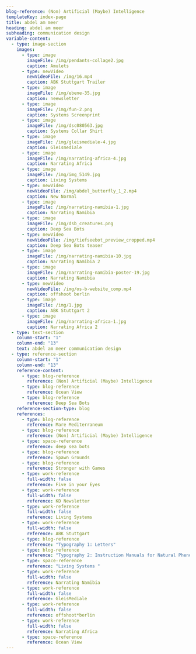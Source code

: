 ```yaml
---
blog-reference: (Non) Artificial (Maybe) Intelligence
templateKey: index-page
title: abdel am meer
heading: abdel am meer
subheading: communication design
variable-content:
  - type: image-section
    images:
      - type: image
        imageFile: /img/pendants-collage2.jpg
        caption: Amulets
      - type: newVideo
        newVideoFile: /img/16.mp4
        caption: ABK Stuttgart Trailer
      - type: image
        imageFile: /img/ebene-35.jpg
        caption: neewsletter
      - type: image
        imageFile: /img/fun-2.png
        caption: Systems Screenprint
      - type: image
        imageFile: /img/dsc080563.jpg
        caption: Systems Collar Shirt
      - type: image
        imageFile: /img/gleismediale-4.jpg
        caption: Gleismediale
      - type: image
        imageFile: /img/narrating-africa-4.jpg
        caption: Narrating Africa
      - type: image
        imageFile: /img/img_5149.jpg
        caption: Living Systems
      - type: newVideo
        newVideoFile: /img/abdel_butterfly_1_2.mp4
        caption: New Normal
      - type: image
        imageFile: /img/narrating-namibia-1.jpg
        caption: Narrating Namibia
      - type: image
        imageFile: /img/dsb_creatures.png
        caption: Deep Sea Bots
      - type: newVideo
        newVideoFile: /img/tiefseebot_preview_cropped.mp4
        caption: Deep Sea Bots teaser
      - type: image
        imageFile: /img/narrating-namibia-10.jpg
        caption: Narrating Namibia 2
      - type: image
        imageFile: /img/narrating-namibia-poster-19.jpg
        caption: Narrating Namibia
      - type: newVideo
        newVideoFile: /img/os-b-website_comp.mp4
        caption: offshoot berlin
      - type: image
        imageFile: /img/1.jpg
        caption: ABK Stuttgart 2
      - type: image
        imageFile: /img/narrating-africa-1.jpg
        caption: Narrating Africa 2
  - type: text-section
    column-start: "1"
    column-end: "13"
    text: a﻿bdel am meer communication design
  - type: reference-section
    column-start: "1"
    column-end: "13"
    reference-content:
      - type: blog-reference
        reference: (Non) Artificial (Maybe) Intelligence
      - type: blog-reference
        reference: Ocean View
      - type: blog-reference
        reference: Deep Sea Bots
    reference-section-type: blog
    references:
      - type: blog-reference
        reference: Mare Mediterraneum
      - type: blog-reference
        reference: (Non) Artificial (Maybe) Intelligence
      - type: space-reference
        reference: deep sea bots
      - type: blog-reference
        reference: Spawn Grounds
      - type: blog-reference
        reference: Stronger with Games
      - type: work-reference
        full-width: false
        reference: Five in your Eyes
      - type: work-reference
        full-width: false
        reference: KD Newsletter
      - type: work-reference
        full-width: false
        reference: Living Systems
      - type: work-reference
        full-width: false
        reference: ABK Stuttgart
      - type: blog-reference
        reference: "Typography 1: Letters"
      - type: blog-reference
        reference: "Typography 2: Instruction Manuals for Natural Phenomena"
      - type: space-reference
        reference: "Living Systems "
      - type: work-reference
        full-width: false
        reference: Narrating Namibia
      - type: work-reference
        full-width: false
        reference: GleisMediale
      - type: work-reference
        full-width: false
        reference: offshoot*berlin
      - type: work-reference
        full-width: false
        reference: Narrating Africa
      - type: space-reference
        reference: Ocean View
---
```

